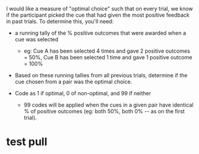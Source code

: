 I would like a measure of "optimal choice" such that on every trial, we know if the participant picked the cue that had given the most positive feedback in past trials. To determine this, you'll need:

- a running tally of the % positive outcomes that were awarded when a cue was selected 

	- eg: Cue A has been selected 4 times and gave 2 positive outcomes = 50%, Cue B has been selected 1 time and gave 1 positive outcome = 100%

- Based on these running tallies from all previous trials, determine if the cue chosen from a pair was the optimal choice.

- Code as 1 if optimal, 0 of non-optimal, and 99 if neither 

	- 99 codes will be applied when the cues in a given pair have identical % of positive outcomes (eg: both 50%, both 0% -- as on the first trial). 


# test pull
